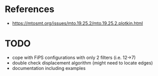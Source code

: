 # References
- https://mtosmt.org/issues/mto.19.25.2/mto.19.25.2.plotkin.html

# TODO
- cope with FiPS configurations with only 2 filters (i.e. 12->7)
- double check displacement algorithm (might need to locate edges)
- documentation including examples

